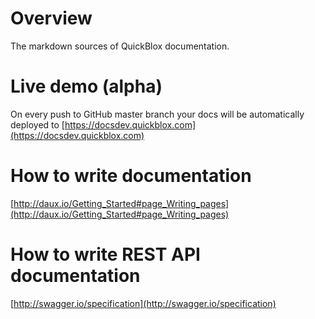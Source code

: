 # Overview

The markdown sources of QuickBlox documentation.

# Live demo (alpha)
On every push to GitHub master branch your docs will be automatically deployed to [https://docsdev.quickblox.com](https://docsdev.quickblox.com)

# How to write documentation
[http://daux.io/Getting_Started#page_Writing_pages](http://daux.io/Getting_Started#page_Writing_pages)

# How to write REST API documentation
[http://swagger.io/specification](http://swagger.io/specification)
